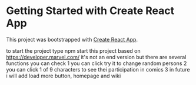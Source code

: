 # Getting Started with Create React App

This project was bootstrapped with [Create React App](https://github.com/facebook/create-react-app).

to start the project type npm start
this project based on https://developer.marvel.com/
it's not an end version but there are several functions you can check
1 you can click try it to change random persons
2 you can click 1 of 9 characters to see thei participation in comics 
3 in future i will add load more button, homepage and wiki

